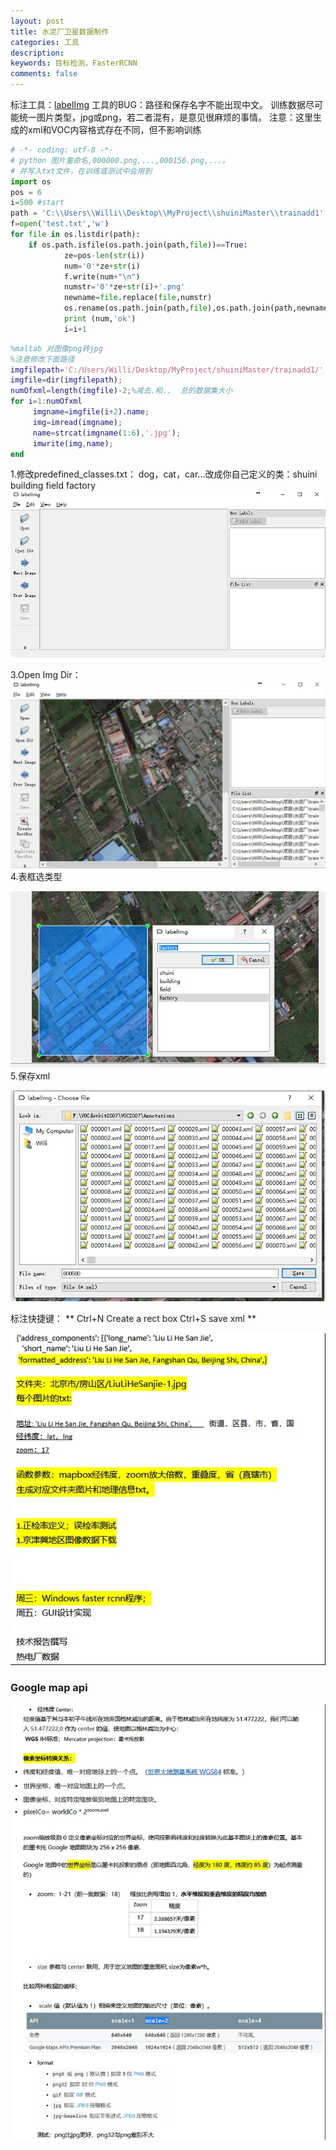 ```yaml
---
layout: post
title: 水泥厂卫星数据制作
categories: 工具
description: 
keywords: 目标检测，FasterRCNN
comments: false
---
```



标注工具：[labelImg](https://github.com/tzutalin/labelImg)
工具的BUG：路径和保存名字不能出现中文。
训练数据尽可能统一图片类型，jpg或png，若二者混有，是意见很麻烦的事情。
注意：这里生成的xml和VOC内容格式存在不同，但不影响训练
<!-- more -->
```python
# -*- coding: utf-8 -*-
# python 图片重命名,000000.png,...,000156.png,...。
# 并写入txt文件，在训练或测试中会用到
import os
pos = 6
i=500 #start
path = 'C:\\Users\\Willi\\Desktop\\MyProject\\shuiniMaster\\trainadd1'
f=open('test.txt','w')
for file in os.listdir(path):
    if os.path.isfile(os.path.join(path,file))==True:
            ze=pos-len(str(i))
            num='0'*ze+str(i)
            f.write(num+"\n")
            numstr='0'*ze+str(i)+'.png'
            newname=file.replace(file,numstr)
            os.rename(os.path.join(path,file),os.path.join(path,newname))
            print (num,'ok')
            i=i+1
```
```matlab
%maltab 对图像png转jpg
%注意修改下面路径
imgfilepath='C:/Users/Willi/Desktop/MyProject/shuiniMaster/trainadd1/';
imgfile=dir(imgfilepath); 
numOfxml=length(imgfile)-2;%减去.和..  总的数据集大小
for i=1:numOfxml
     imgname=imgfile(i+2).name;
     img=imread(imgname);
     name=strcat(imgname(1:6),'.jpg');
     imwrite(img,name);
end
```

1.修改predefined_classes.txt：
dog，cat，car...改成你自己定义的类：shuini building field factory
![](/images/blog/2017-12-14-14-08-41.jpg)

3.Open Img Dir：
![](/images/blog/2017-12-14-14-18-47.jpg)
4.表框选类型

![](/images/blog/2017-12-15-10-07-41.jpg)
5.保存xml

![](/images/blog/2017-12-15-10-08-56.jpg)

标注快捷键：
**
Ctrl+N	Create a rect box
Ctrl+S save xml
**


![](/images/blog/2018-10-09-15-23-19.jpg)

### Google map api

![](/images/blog/2018-10-09-15-26-12.jpg)
